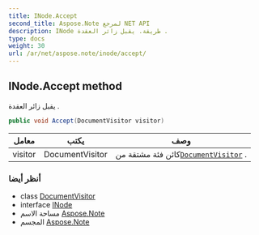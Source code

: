 ```yaml
---
title: INode.Accept
second_title: Aspose.Note لمرجع NET API
description: INode طريقة. يقبل زائر العقدة .
type: docs
weight: 30
url: /ar/net/aspose.note/inode/accept/
---
```

## INode.Accept method

يقبل زائر العقدة .

```csharp
public void Accept(DocumentVisitor visitor)
```

| معامل | يكتب | وصف |
| --- | --- | --- |
| visitor | DocumentVisitor | كائن فئة مشتقة من[`DocumentVisitor`](../../documentvisitor/) . |

### أنظر أيضا

* class [DocumentVisitor](../../documentvisitor/)
* interface [INode](../)
* مساحة الاسم [Aspose.Note](../../inode/)
* المجسم [Aspose.Note](../../../)


